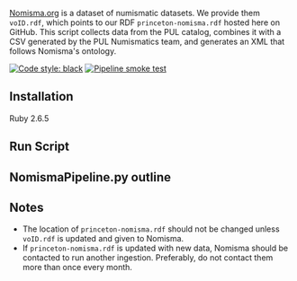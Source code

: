 [Nomisma.org](http://nomisma.org) is a dataset of numismatic datasets. We provide them `voID.rdf`, which points to our RDF `princeton-nomisma.rdf` hosted here on GitHub. This script collects data from the PUL catalog, combines it with a CSV generated by the PUL Numismatics team, and generates an XML that follows Nomisma's ontology.

[![Code style: black](https://img.shields.io/badge/code%20style-black-000000.svg)](https://github.com/psf/black)
[![Pipeline smoke test](https://github.com/pulibrary/nomisma/actions/workflows/run-pipeline.yaml/badge.svg)](https://github.com/pulibrary/nomisma/actions/workflows/run-pipeline.yaml)


## Installation

Ruby 2.6.5

## Run Script


## NomismaPipeline.py outline


## Notes

- The location of `princeton-nomisma.rdf` should not be changed unless `voID.rdf` is updated and given to Nomisma.
- If `princeton-nomisma.rdf` is updated with new data, Nomisma should be contacted to run another ingestion. Preferably, do not contact them more than once every month.